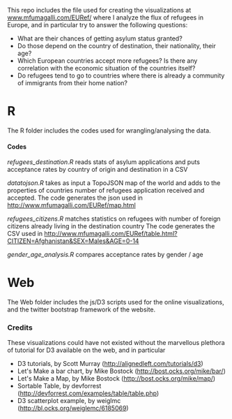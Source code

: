 This repo includes the file used for creating the visualizations at www.mfumagalli.com/EURef/
where I analyze the flux of refugees in Europe, and in particular try to answer the following questions: 

* What are their chances of getting asylum status granted?
* Do those depend on the country of destination, their nationality, their age?
* Which European countries accept more refugees? Is there any correlation with the economic situation of the countries itself?
* Do refugees tend to go to countries where there is already a community of immigrants from their home nation?

# R
The R folder includes the codes used for wrangling/analysing the data.

#### Codes
*refugees_destination.R* reads stats of asylum applications and puts acceptance rates by country of origin and destination in a CSV

*datatojson.R* takes as input a TopoJSON map of the world and adds to the properties of countries number of refugees application received and accepted.
The code generates the json used in http://www.mfumagalli.com/EURef/map.html

*refugees_citizens.R* matches statistics on refugees with number of foreign citizens already living in the destination country
The code generates the CSV used in http://www.mfumagalli.com/EURef/table.html?CITIZEN=Afghanistan&SEX=Males&AGE=0-14

*gender_age_analysis.R* compares acceptance rates by gender / age

# Web
The Web folder includes the js/D3 scripts used for the online visualizations, and the twitter bootstrap framework of the website.

### Credits
These visualizations could have not existed without the marvellous plethora of tutorial for D3 available on the web, and in particular 

* D3 tutorials, by Scott Murray (http://alignedleft.com/tutorials/d3)
* Let's Make a bar chart, by Mike Bostock (http://bost.ocks.org/mike/bar/)
* Let's Make a Map, by Mike Bostock (http://bost.ocks.org/mike/map/)
* Sortable Table, by devforrest (http://devforrest.com/examples/table/table.php)
* D3 scatterplot example, by weiglmc (http://bl.ocks.org/weiglemc/6185069)
